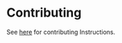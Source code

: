 # Contributing

See [here](https://join-lemmy.org/docs/contributors/01-overview.html) for contributing Instructions.
